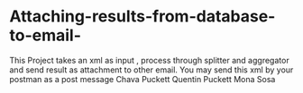 # Attaching-results-from-database-to-email-
This Project takes an xml as input , process through splitter and aggregator and send result as attachment to other email.
You may send this xml by your postman as a post message
<root>
  <employees>
   <employee>Chava Puckett</employee>
   <employee>Quentin Puckett</employee>
   <employee>Mona Sosa</employee>
  </employees>
 </root>
